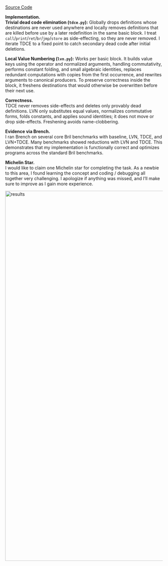 [Source Code](https://github.com/itingtsai/cs6120_tasks/tree/main/task3)

**Implementation.**  
**Trivial dead code elimination (`tdce.py`):** Globally drops definitions whose destinations are never used anywhere and locally removes definitions that are killed before use by a later redefinition in the same basic block. I treat `call`/`print`/`ret`/`br`/`jmp`/`store` as side-effecting, so they are never removed. I iterate TDCE to a fixed point to catch secondary dead code after initial deletions.

**Local Value Numbering (`lvn.py`):** Works per basic block. It builds value keys using the operator and normalized arguments, handling commutativity, performs constant folding, and small algebraic identities, replaces redundant computations with copies from the first occurrence, and rewrites arguments to canonical producers. To preserve correctness inside the block, it freshens destinations that would otherwise be overwritten before their next use.

**Correctness.**  
TDCE never removes side-effects and deletes only provably dead definitions. LVN only substitutes equal values, normalizes commutative forms, folds constants, and applies sound identities; it does not move or drop side-effects. Freshening avoids name-clobbering.

**Evidence via Brench.**  
I ran Brench on several core Bril benchmarks with baseline, LVN, TDCE, and LVN+TDCE. Many benchmarks showed reductions with LVN and TDCE. This demonstrates that my implementation is functionally correct and optimizes programs across the standard Bril benchmarks.

**Michelin Star.**  
I would like to claim one Michelin star for completing the task. As a newbie to this area, I found learning the concept and coding / debugging all together very challenging. I apologize if anything was missed, and I’ll make sure to improve as I gain more experience.

<img width="1979" height="1180" alt="results" src="https://github.com/user-attachments/assets/d8931c7b-1e22-402f-8c85-4cd182b0744d" />
